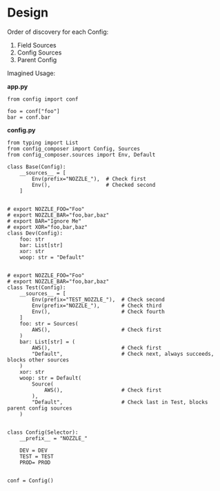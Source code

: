 # Design

Order of discovery for each Config:

1. Field Sources
2. Config Sources
3. Parent Config


Imagined Usage:

**app.py**

    from config import conf

    foo = conf["foo"]
    bar = conf.bar


**config.py**

    from typing import List
    from config_composer import Config, Sources
    from config_composer.sources import Env, Default

    class Base(Config):
        __sources__ = [
            Env(prefix="NOZZLE_"),  # Check first
            Env(),                  # Checked second
        ]


    # export NOZZLE_FOO="Foo"
    # export NOZZLE_BAR="foo,bar,baz"
    # export BAR="Ignore Me"
    # export XOR="foo,bar,baz"
    class Dev(Config):
        foo: str
        bar: List[str]
        xor: str
        woop: str = "Default"


    # export NOZZLE_FOO="Foo"
    # export NOZZLE_BAR="foo,bar,baz"
    class Test(Config):
        __sources__ = [
            Env(prefix="TEST_NOZZLE_"),  # Check second
            Env(prefix="NOZZLE_"),       # Check third
            Env(),                       # Check fourth
        ]
        foo: str = Sources(
            AWS(),                       # Check first
        )
        bar: List[str] = (
            AWS(),                       # Check first
            "Default",                   # Check next, always succeeds, blocks other sources
        )
        xor: str
        woop: str = Default(
            Source(
                AWS(),                   # Check first
            ),
            "Default",                   # Check last in Test, blocks parent config sources
        )


    class Config(Selector):
        __prefix__ = "NOZZLE_"

        DEV = DEV
        TEST = TEST
        PROD= PROD


    conf = Config()
